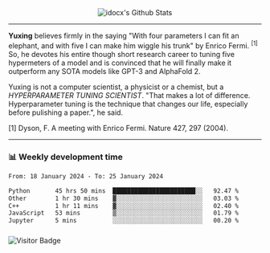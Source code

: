 <div align="center">
    <img align="center" src="https://github-readme-stats.vercel.app/api?username=idocx&show_icons=true&count_private=true&hide_border=true" alt="idocx's Github Stats"></img>
</div>

---

**Yuxing** believes firmly in the saying "With four parameters I can fit an elephant, and with five I can make him wiggle his trunk" by Enrico Fermi. <sup>[1]</sup> So, he devotes his entire though short research career to tuning five hypermeters of a model and is convinced that he will finally make it outperform any SOTA models like GPT-3 and AlphaFold 2.

Yuxing is not a computer scientist, a physicist or a chemist, but a *HYPERPARAMETER TUNING SCIENTIST*. "That makes a lot of difference. Hyperparameter tuning is the technique that changes our life, especially before pulishing a paper.", he said.

[1] Dyson, F. A meeting with Enrico Fermi. Nature 427, 297 (2004).


---

### 📊 Weekly development time
<!--START_SECTION:waka-->

```txt
From: 18 January 2024 - To: 25 January 2024

Python       45 hrs 50 mins  ███████████████████████░░   92.47 %
Other        1 hr 30 mins    ▓░░░░░░░░░░░░░░░░░░░░░░░░   03.03 %
C++          1 hr 11 mins    ▓░░░░░░░░░░░░░░░░░░░░░░░░   02.40 %
JavaScript   53 mins         ▒░░░░░░░░░░░░░░░░░░░░░░░░   01.79 %
Jupyter      5 mins          ░░░░░░░░░░░░░░░░░░░░░░░░░   00.20 %
```

<!--END_SECTION:waka-->

### 

![Visitor Badge](https://visitor-badge.laobi.icu/badge?page_id=idocx.idocx)